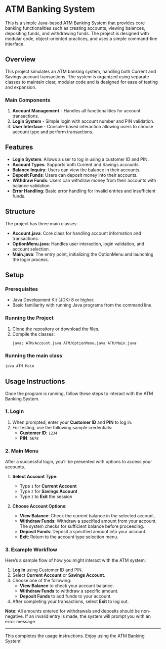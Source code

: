 # ATM Banking System

This is a simple Java-based ATM Banking System that provides core banking functionalities such as creating accounts, viewing balances, depositing funds, and withdrawing funds. The project is designed with modular code, object-oriented practices, and uses a simple command-line interface.

## Overview

This project simulates an ATM banking system, handling both Current and Savings account transactions. The system is organized using separate classes to maintain clear, modular code and is designed for ease of testing and expansion.

### Main Components

1. **Account Management** - Handles all functionalities for account transactions.
2. **Login System** - Simple login with account number and PIN validation.
3. **User Interface** - Console-based interaction allowing users to choose account type and perform transactions.

## Features

- **Login System**: Allows a user to log in using a customer ID and PIN.
- **Account Types**: Supports both Current and Savings accounts.
- **Balance Inquiry**: Users can view the balance in their accounts.
- **Deposit Funds**: Users can deposit money into their accounts.
- **Withdraw Funds**: Users can withdraw money from their accounts with balance validation.
- **Error Handling**: Basic error handling for invalid entries and insufficient funds.

## Structure

The project has three main classes:

- **Account.java**: Core class for handling account information and transactions.
- **OptionMenu.java**: Handles user interaction, login validation, and account selection.
- **Main.java**: The entry point, initializing the OptionMenu and launching the login process.

## Setup

### Prerequisites

- Java Development Kit (JDK) 8 or higher.
- Basic familiarity with running Java programs from the command line.

### Running the Project

1. Clone the repository or download the files.
2. Compile the classes:
   ```bash
   javac ATM/Account.java ATM/OptionMenu.java ATM/Main.java
   ```

### Running the main class
```bash
java ATM.Main
```

## Usage Instructions

Once the program is running, follow these steps to interact with the ATM Banking System.

### 1. Login

1. When prompted, enter your **Customer ID** and **PIN** to log in.
2. For testing, use the following sample credentials:
   - **Customer ID**: `1234`
   - **PIN**: `5678`

### 2. Main Menu

After a successful login, you’ll be presented with options to access your accounts.

1. **Select Account Type**:
   - Type `1` for **Current Account**
   - Type `2` for **Savings Account**
   - Type `3` to **Exit** the session

2. **Choose Account Options**:
   - **View Balance**: Check the current balance in the selected account.
   - **Withdraw Funds**: Withdraw a specified amount from your account. The system checks for sufficient balance before proceeding.
   - **Deposit Funds**: Deposit a specified amount into your account.
   - **Exit**: Return to the account type selection menu.

### 3. Example Workflow

Here’s a sample flow of how you might interact with the ATM system:

1. **Log In** using Customer ID and PIN.
2. Select **Current Account** or **Savings Account**.
3. Choose one of the following:
   - **View Balance** to check your account balance.
   - **Withdraw Funds** to withdraw a specific amount.
   - **Deposit Funds** to add funds to your account.
4. After completing your transactions, select **Exit** to log out.

**Note**: All amounts entered for withdrawals and deposits should be non-negative. If an invalid entry is made, the system will prompt you with an error message.

---

This completes the usage instructions. Enjoy using the ATM Banking System!